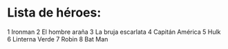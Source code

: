 # Lista de héroes:

1 Ironman
2 El hombre araña
3 La bruja escarlata
4 Capitán América
5 Hulk
6 Linterna Verde
7 Robin
8 Bat Man
